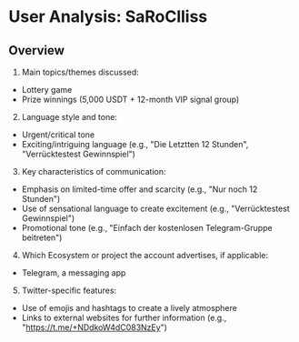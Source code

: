 # User Analysis: SaRoClliss

## Overview

1. Main topics/themes discussed:
- Lottery game
- Prize winnings (5,000 USDT + 12-month VIP signal group)

2. Language style and tone:
- Urgent/critical tone
- Exciting/intriguing language (e.g., "Die Letztten 12 Stunden", "Verrücktestest Gewinnspiel")

3. Key characteristics of communication:
- Emphasis on limited-time offer and scarcity (e.g., "Nur noch 12 Stunden")
- Use of sensational language to create excitement (e.g., "Verrücktestest Gewinnspiel")
- Promotional tone (e.g., "Einfach der kostenlosen Telegram-Gruppe beitreten")

4. Which Ecosystem or project the account advertises, if applicable:
- Telegram, a messaging app

5. Twitter-specific features:
- Use of emojis and hashtags to create a lively atmosphere
- Links to external websites for further information (e.g., "https://t.me/+NDdkoW4dC083NzEy")